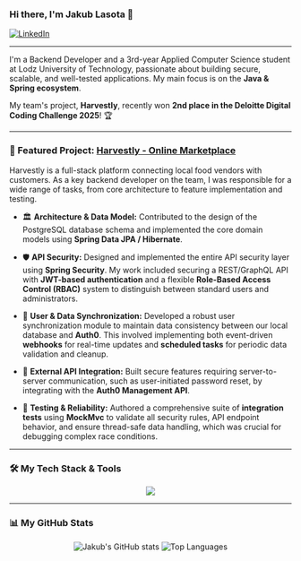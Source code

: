 ### Hi there, I'm Jakub Lasota 👋

<a href="https://www.linkedin.com/in/jakub-lasota-profil/" target="_blank">
    <img src="https://img.shields.io/badge/LinkedIn-0077B5?style=for-the-badge&logo=linkedin&logoColor=white" alt="LinkedIn">
</a>

---

I'm a Backend Developer and a 3rd-year Applied Computer Science student at Lodz University of Technology, passionate about building secure, scalable, and well-tested applications. My main focus is on the **Java & Spring ecosystem**.

My team's project, **Harvestly**, recently won **2nd place in the Deloitte Digital Coding Challenge 2025**! 🏆

---

### 🚀 Featured Project: [Harvestly - Online Marketplace](https://github.com/j-lasota/harvestly)

Harvestly is a full-stack platform connecting local food vendors with customers. As a key backend developer on the team, I was responsible for a wide range of tasks, from core architecture to feature implementation and testing.

- 🏛️ **Architecture & Data Model:** Contributed to the design of the PostgreSQL database schema and implemented the core domain models using **Spring Data JPA / Hibernate**.

- 🛡️ **API Security:** Designed and implemented the entire API security layer using **Spring Security**. My work included securing a REST/GraphQL API with **JWT-based authentication** and a flexible **Role-Based Access Control (RBAC)** system to distinguish between standard users and administrators.

- 🔄 **User & Data Synchronization:** Developed a robust user synchronization module to maintain data consistency between our local database and **Auth0**. This involved implementing both event-driven **webhooks** for real-time updates and **scheduled tasks** for periodic data validation and cleanup.

- 🔑 **External API Integration:** Built secure features requiring server-to-server communication, such as user-initiated password reset, by integrating with the **Auth0 Management API**.

- 🧪 **Testing & Reliability:** Authored a comprehensive suite of **integration tests** using **MockMvc** to validate all security rules, API endpoint behavior, and ensure thread-safe data handling, which was crucial for debugging complex race conditions.

---

### 🛠️ My Tech Stack & Tools

<p align="center">
  <a href="https://skillicons.dev">
    <img src="https://skillicons.dev/icons?i=java,spring,hibernate,python,django,postgres,mongodb,git,docker,graphql" />
  </a>
</p>

---

### 📊 My GitHub Stats

<p align="center">
  <img align="center" src="https://github-readme-stats.vercel.app/api?username=j-lasota&show_icons=true&theme=transparent&hide_border=true&title_color=00BFFF&icon_color=00BFFF&text_color=c9d1d9" alt="Jakub's GitHub stats" />
  <img align="center" src="https://github-readme-stats.vercel.app/api/top-langs/?username=j-lasota&layout=compact&theme=transparent&hide_border=true&title_color=00BFFF&text_color=c9d1d9" alt="Top Languages" />
</p>
